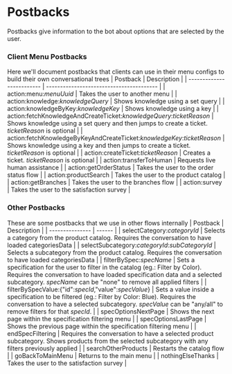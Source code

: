 # Postbacks

Postbacks give information to the bot about options that are selected by the user.

### Client Menu Postbacks
Here we'll document postbacks that clients can use in their menu configs to build their own conversational trees
 | Postback                   | Description                              |
 | -------------------------  | ---------------------------------------- |
 | action:menu:_menuUuid_     | Takes the user to another menu           |
 | action:knowledge:_knowledgeQuery_                    | Shows knowledge using a set query                                   |
 | action:knowledgeByKey:_knowledgeKey_                 | Shows knowledge using a key                                   |
 | action:fetchKnowledgeAndCreateTicket:_knowledgeQuery_:_ticketReason_ | Shows knowledge using a set query and then jumps to create a ticket. _ticketReason_ is optional |
 | action:fetchKnowledgeByKeyAndCreateTicket:_knowledgeKey_:_ticketReason_ | Shows knowledge using a key and then jumps to create a ticket. _ticketReason_ is optional |
 | action:createTicket:_ticketReason_ | Creates a ticket. _ticketReason_ is optional |
 | action:transferToHuman | Requests live human assistance |
 | action:getOrderStatus | Takes the user to the order status flow |
 | action:productSearch | Takes the user to the product catalog |
 | action:getBranches | Takes the user to the branches flow |
 | action:survey | Takes the user to the satisfaction survey |

### Other Postbacks
These are some postbacks that we use in other flows internally
 | Postback        | Description   |
 | ---------------  | ------ |
 | selectCategory:_categoryId_     | Selects a category from the product catalog. Requires the conversation to have loaded categoriesData |
 | selectSubcategory:_categoryId_:_subCategoryId_          | Selects a subcategory from the product catalog. Requires the conversation to have loaded categoriesData |
 | filterBySpec:_specName_       | Sets a specification for the user to filter in the catalog (eg.: Filter by Color). Requires the conversation to have loaded specification data and a selected subcategory. _specName_ can be "none" to remove all applied filters |
 | filterBySpecValue:{"id":_specId_,"value":_specValue_} | Sets a value inside a specification to be filtered (eg.: Filter by Color: Blue). Requires the conversation to have a selected subcategory. _specValue_ can be "any/all" to remove filters for that _specId_. |
 | specOptionsNextPage | Shows the next page within the specification filtering menu |
 | specOptionsLastPage | Shows the previous page within the specification filtering menu |
 | endSpecFiltering | Requires the conversation to have a selected product subcategory. Shows products from the selected subcategory with any filters previously applied |
 | searchOtherProducts | Restarts the catalog flow |
 | goBackToMainMenu | Returns to the main menu |
 | nothingElseThanks | Takes the user to the satisfaction survey |
 
